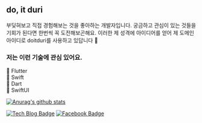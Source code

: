 ## do, it duri
부딪혀보고 직접 경험해보는 것을 좋아하는 개발자입니다. 궁금하고 관심이 있는 것들을 기회가 된다면 한번씩 꼭 도전해보곤해요. 이러한 제 성격에 아이디어를 얻어 제 도메인 아이디로 doitduri를 사용하고 있답니다 🙂 

### 저는 이런 기술에 관심 있어요.

💙 Flutter  
💛 Swift  
🎯 Dart  
🖤 SwiftUI  



[![Anurag's github stats](https://github-readme-stats.vercel.app/api?username=doitduri)](https://github.com/anuraghazra/github-readme-stats)

[![Tech Blog Badge](http://img.shields.io/badge/-Tech%20blog-black?style=flat-square&logo=github&link=https://zzsza.github.io/)](https://doitduri.tistory.com/)
[![Facebook Badge](https://img.shields.io/badge/facebook-1877f2?style=flat-square&logo=facebook&logoColor=white&link=https://www.facebook.com/zzsza)](https://www.facebook.com/doitduri)
	
	
